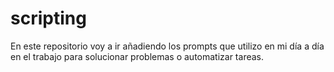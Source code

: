 # scripting

En este repositorio voy a ir añadiendo los prompts que utilizo en mi día a día en el trabajo para solucionar problemas o automatizar tareas.